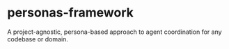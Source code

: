 # personas-framework
A project-agnostic, persona-based approach to agent coordination for any codebase or domain.
